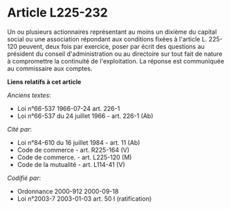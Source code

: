 # Article L225-232

Un ou plusieurs actionnaires représentant au moins un dixième du capital social ou une association répondant aux conditions
fixées à l'article L. 225-120 peuvent, deux fois par exercice, poser par écrit des questions au président du conseil
d'administration ou au directoire sur tout fait de nature à compromettre la continuité de l'exploitation. La réponse est
communiquée au commissaire aux comptes.

**Liens relatifs à cet article**

_Anciens textes_:

  - Loi n°66-537 1966-07-24 art. 226-1
  - Loi n°66-537 du 24 juillet 1966 - art. 226-1 (Ab)

_Cité par_:

  - Loi n°84-610 du 16 juillet 1984 - art. 11 (Ab)
  - Code de commerce - art. R225-164 (V)
  - Code de commerce. - art. L225-120 (M)
  - Code de la mutualité - art. L114-41 (V)

_Codifié par_:

  - Ordonnance 2000-912 2000-09-18
  - Loi n°2003-7 2003-01-03 art. 50 I (ratification)
